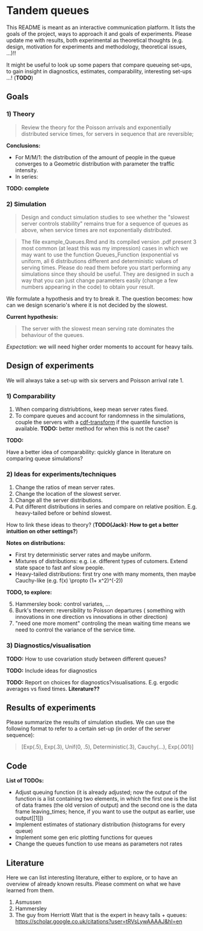 
# Tandem queues

This README is meant as an interactive communication platform. It lists the goals of the project, ways to approach it and goals of experiments. Please update me with results, both experimental as theoretical thoughts (e.g. design, motivation for experiments and methodology, theoretical issues, ...)!!

It might be useful to look up some papers that compare queueing set-ups, to gain insight in diagnostics, estimates, comparability, interesting set-ups ...! (__TODO__)

## Goals

### 1) Theory
> Review the theory for the Poisson arrivals and exponentially distributed service times, for servers in sequence that are reversible;

__Conclusions:__
- For M/M/1: the distribution of the amount of people in the queue converges to a Geometric distribution with parameter the traffic intensity.
- In series:

__TODO: complete__

### 2) Simulation 

> Design and conduct simulation studies to see whether the "slowest server controls stability" remains true for a sequence of queues as above, when service times are not exponentially distributed.

> The file example_Queues.Rmd and its compiled version .pdf present 3 most common (at least this was my impression) cases in which we may want to use the function Queues_Function (exponential vs uniform, all 6 distributions different and deterministic values of serving times. Please do read them before you start performing any simulations since they should be useful. They are designed in such a way that you can just change parameters easily (change a few numbers appearing in the code) to obtain your result.

We formulate a hypothesis and try to break it. The question becomes: how can we design scenario's where it is not decided by the slowest. 

__Current hypothesis:__

> The server with the slowest mean serving rate dominates the behaviour of the queues. 

_Expectation_: we will need higher order moments to account for heavy tails.

## Design of experiments

We will always take a set-up with six servers and Poisson arrival rate 1.

### 1) Comparability

1. When comparing distriubtions, keep mean server rates fixed.
2. To compare queues and account for randomness in the simulations, couple the servers with a [cdf-transform] if the quantile function is available. __TODO:__ better method for when this is not the case?

__TODO:__ 

Have a better idea of comparability: quickly glance in literature on comparing queue simulations?

### 2) Ideas for experiments/techniques

1. Change the ratios of mean server rates.
2. Change the location of the slowest server.
3. Change all the server distributions.
4. Put different distributions in series and compare on relative position. E.g. heavy-tailed before or behind slowest.

How to link these ideas to theory? (__TODO(Jack): How to get a better intuition on other settings?__)

__Notes on distributions:__

* First try deterministic server rates and maybe uniform. 
* Mixtures of distributions: e.g. i.e. different types of cutomers. Extend state space to fast anf slow people.
* Heavy-tailed distributions: first try one with many moments, then maybe Cauchy-like (e.g. f(x) \propto (1+ x^2)^(-2))

__TODO, to explore:__

5. Hammersley book: control variates, ...
6. Burk's theorem: reversibility to Poisson departures ( something with innovations in one direction vs innovations in other direction)
7. "need one more moment" controling the mean waiting time means we need to control the variance of the service time.

### 3) Diagnostics/visualisation

__TODO:__ How to use covariation study between different queues?

__TODO:__ Include ideas for diagnostics

__TODO:__ Report on choices for diagnostics?visualisations. E.g. ergodic averages vs fixed times. __Literature??__

## Results of experiments

Please summarize the results of simulation studies. We can use the following format to refer to a certain set-up (in order of the server sequence):

> [Exp(.5), Exp(.3), Unif(0, .5), Deterministic(.3), Cauchy(...), Exp(.001)]

## Code

__List of TODOs:__

* Adjust queuing function (it is already adjusted; now the output of the function is a list containing two elements, in which the first one is the list of data frames (the old version of output) and the second one is the data frame leaving_times; hence, if you want to use the output as earlier, use output[[1]])
* Implement estimates of stationary distribution (histograms for every queue)
* Implement some gen eric plotting functions for queues
* Change the queues function to use means as parameters not rates


## Literature

Here we can list interesting literature, either to explore, or to have an overview of already known results. Please comment on what we have learned from them.

1. Asmussen
2. Hammersley
3. The guy from Herriott Watt that is the expert in heavy tails + queues: https://scholar.google.co.uk/citations?user=tRVsLywAAAAJ&hl=en


 [cdf-transform]: <https://en.wikipedia.org/wiki/Inverse_transform_sampling>
